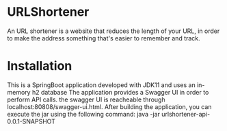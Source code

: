 # URLShortener
An URL shortener is a website that reduces the length of your URL, in order to make the address something that's easier to remember and track.


# Installation 
This is a SpringBoot application developed with JDK11 and uses an in-memory h2 database
The application provides a Swagger UI in order to perform API calls. the swagger UI is reacheable through localhost:80808/swagger-ui.html.
After building the application, you can execute the jar using the following command: java -jar urlshortener-api-0.0.1-SNAPSHOT

